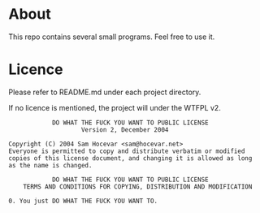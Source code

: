 # About

This repo contains several small programs. Feel free to use it.

# Licence

Please refer to README.md under each project directory.

If no licence is mentioned, the project will under the WTFPL v2.

                DO WHAT THE FUCK YOU WANT TO PUBLIC LICENSE
                        Version 2, December 2004

    Copyright (C) 2004 Sam Hocevar <sam@hocevar.net>
    Everyone is permitted to copy and distribute verbatim or modified
    copies of this license document, and changing it is allowed as long
    as the name is changed.

                DO WHAT THE FUCK YOU WANT TO PUBLIC LICENSE
        TERMS AND CONDITIONS FOR COPYING, DISTRIBUTION AND MODIFICATION

    0. You just DO WHAT THE FUCK YOU WANT TO.